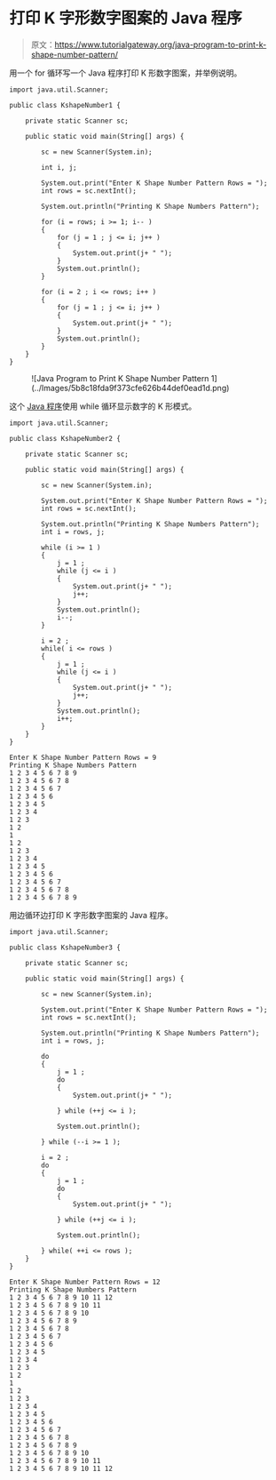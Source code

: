 # 打印 K 字形数字图案的 Java 程序

> 原文：<https://www.tutorialgateway.org/java-program-to-print-k-shape-number-pattern/>

用一个 for 循环写一个 Java 程序打印 K 形数字图案，并举例说明。

```
import java.util.Scanner;

public class KshapeNumber1 {

	private static Scanner sc;

	public static void main(String[] args) {

		sc = new Scanner(System.in);	

		int i, j;

		System.out.print("Enter K Shape Number Pattern Rows = ");
		int rows = sc.nextInt();

		System.out.println("Printing K Shape Numbers Pattern");		

		for (i = rows; i >= 1; i-- ) 
		{
			for (j = 1 ; j <= i; j++ ) 	
			{
				System.out.print(j+ " ");
			}
			System.out.println();
		}

		for (i = 2 ; i <= rows; i++ ) 
		{
			for (j = 1 ; j <= i; j++ ) 	
			{
				System.out.print(j+ " ");
			}
			System.out.println();
		}
	}
}
```

<figure class="wp-block-image size-large">![Java Program to Print K Shape Number Pattern 1](../Images/5b8c18fda9f373cfe626b44def0ead1d.png)</figure>

这个 [Java 程序](https://www.tutorialgateway.org/learn-java-programs/)使用 while 循环显示数字的 K 形模式。

```
import java.util.Scanner;

public class KshapeNumber2 {

	private static Scanner sc;

	public static void main(String[] args) {

		sc = new Scanner(System.in);	

		System.out.print("Enter K Shape Number Pattern Rows = ");
		int rows = sc.nextInt();

		System.out.println("Printing K Shape Numbers Pattern");		
		int i = rows, j;

		while (i >= 1 ) 
		{
			j = 1 ; 
			while (j <= i ) 	
			{
				System.out.print(j+ " ");
				j++;
			}
			System.out.println();
			i--;
		}

		i = 2 ;
		while( i <= rows ) 
		{
			j = 1 ; 
			while (j <= i ) 	
			{
				System.out.print(j+ " ");
				j++;
			}
			System.out.println();
			i++;
		}
	}
}
```

```
Enter K Shape Number Pattern Rows = 9
Printing K Shape Numbers Pattern
1 2 3 4 5 6 7 8 9 
1 2 3 4 5 6 7 8 
1 2 3 4 5 6 7 
1 2 3 4 5 6 
1 2 3 4 5 
1 2 3 4 
1 2 3 
1 2 
1 
1 2 
1 2 3 
1 2 3 4 
1 2 3 4 5 
1 2 3 4 5 6 
1 2 3 4 5 6 7 
1 2 3 4 5 6 7 8 
1 2 3 4 5 6 7 8 9 
```

用边循环边打印 K 字形数字图案的 Java 程序。

```
import java.util.Scanner;

public class KshapeNumber3 {

	private static Scanner sc;

	public static void main(String[] args) {

		sc = new Scanner(System.in);	

		System.out.print("Enter K Shape Number Pattern Rows = ");
		int rows = sc.nextInt();

		System.out.println("Printing K Shape Numbers Pattern");		
		int i = rows, j;

		do 
		{
			j = 1 ; 
			do	
			{
				System.out.print(j+ " ");

			} while (++j <= i );

			System.out.println();

		} while (--i >= 1 );

		i = 2 ;
		do
		{
			j = 1 ; 
			do	
			{
				System.out.print(j+ " ");

			} while (++j <= i );

			System.out.println();

		} while( ++i <= rows );
	}
}
```

```
Enter K Shape Number Pattern Rows = 12
Printing K Shape Numbers Pattern
1 2 3 4 5 6 7 8 9 10 11 12 
1 2 3 4 5 6 7 8 9 10 11 
1 2 3 4 5 6 7 8 9 10 
1 2 3 4 5 6 7 8 9 
1 2 3 4 5 6 7 8 
1 2 3 4 5 6 7 
1 2 3 4 5 6 
1 2 3 4 5 
1 2 3 4 
1 2 3 
1 2 
1 
1 2 
1 2 3 
1 2 3 4 
1 2 3 4 5 
1 2 3 4 5 6 
1 2 3 4 5 6 7 
1 2 3 4 5 6 7 8 
1 2 3 4 5 6 7 8 9 
1 2 3 4 5 6 7 8 9 10 
1 2 3 4 5 6 7 8 9 10 11 
1 2 3 4 5 6 7 8 9 10 11 12 
```